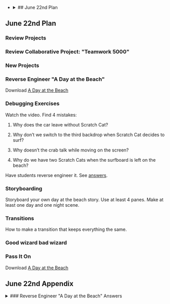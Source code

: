 -   <details>
    <summary>## June 22nd Plan
    </summary>

## June 22nd Plan

### Review Projects

### Review Collaborative Project: "Teamwork 5000"


### New Projects

### Reverse Engineer "A Day at the Beach"

Download [A Day at the Beach](./scratchProjects/Y1R47Adayatthebeach.sjr)

### Debugging Exercises

Watch the video. Find 4 mistakes:

1. Why does the car leave without Scratch Cat?

2. Why don’t we switch to the third backdrop when Scratch Cat decides to surf?

3. Why doesn’t the crab talk while moving on the screen?

4. Why do we have two Scratch Cats when the surfboard is left on the beach?

Have students reverse engineer it. See [answers](#reverse-engineer-a-day-at-the-beach-answers).

### Storyboarding

Storyboard your own day at the beach story.
Use at least 4 panes. 
Make at least one day and one night scene.

### Transitions

How to make a transition that keeps everything the same.

### Good wizard bad wizard

### Pass It On

Download [A Day at the Beach](./scratchProjects/Y1R49Passiton.sjr)

## June 22nd Appendix
<details>
    <summary>### Reverse Engineer "A Day at the Beach" Answers
    </summary>


### Reverse Engineer "A Day at the Beach" Answers

Answers:

1. We need to make Scratch Cat hide before the car drives away

2. We need to use the “go to page 3” block instead of page 4

3. We need to run the code in parallel by using two different “start on purple message” blocks

4. We need to hide the Surfing cat sprite as soon as the “send red message” block is used, not after

</details>

</details>